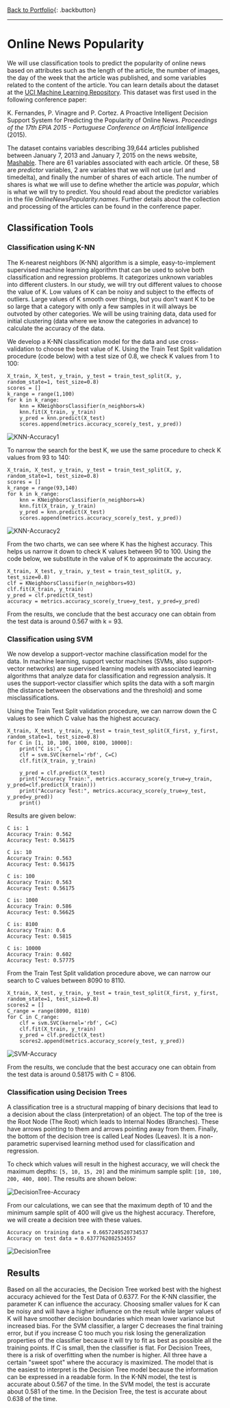 [Back to Portfolio](https://dosanity.github.io/){: .backbutton}

---

# Online News Popularity

We will use classification tools to predict the popularity of online news based on attributes such as the length of the article, the number of images, the day of the week that the article was published, and some variables related to the content of the article. You can learn details about the dataset at the
[UCI Machine Learning Repository](https://archive.ics.uci.edu/ml/datasets/Online+News+Popularity). 
This dataset was first used in the following conference paper: 

K. Fernandes, P. Vinagre and P. Cortez. A Proactive Intelligent Decision Support System for Predicting the Popularity of Online News. *Proceedings of the 17th EPIA 2015 - Portuguese Conference on Artificial Intelligence* (2015).

The dataset contains variables describing 39,644 articles published between January 7, 2013 and January 7, 2015 on the news website, [Mashable](http://mashable.com/). 
There are 61 variables associated with each article. Of these, 58 are *predictor* variables, 2 are variables that we will not use (url and timedelta), and finally the number of shares of each article. The number of shares is what we will use to define whether the article was *popular*, which is what we will try to predict. You should read about the predictor variables in the file *OnlineNewsPopularity.names*. Further details about the collection and processing of the articles can be found in the conference paper. 

## Classification Tools

### Classification using K-NN
The K-nearest neighbors (K-NN) algorithm is a simple, easy-to-implement supervised machine learning algorithm that can be used to solve both classification and regression problems. It categorizes unknown variables into different clusters. In our study, we will try out different values to choose the value of K. Low values of K can be noisy and subject to the effects of outliers. Large values of K smooth over things, but you don't want K to be so large that a category with only a few samples in it will always be outvoted by other categories. We will be using training data, data used for initial clustering (data where we know the categories in advance) to calculate the accuracy of the data.

We develop a K-NN classification model for the data and use cross-validation to choose the best value of K. Using the Train Test Split validation procedure (code below) with a test size of 0.8, we check K values from 1 to 100:

```
X_train, X_test, y_train, y_test = train_test_split(X, y, random_state=1, test_size=0.8)
scores = []
k_range = range(1,100)
for k in k_range:
    knn = KNeighborsClassifier(n_neighbors=k)
    knn.fit(X_train, y_train)
    y_pred = knn.predict(X_test)
    scores.append(metrics.accuracy_score(y_test, y_pred))
```

![KNN-Accuracy1](https://user-images.githubusercontent.com/29410712/180119694-7b4d03ba-9429-45a3-918f-468cec392e22.png)

To narrow the search for the best K, we use the same procedure to check K values from 93 to 140:

```
X_train, X_test, y_train, y_test = train_test_split(X, y, random_state=1, test_size=0.8)
scores = []
k_range = range(93,140)
for k in k_range:
    knn = KNeighborsClassifier(n_neighbors=k)
    knn.fit(X_train, y_train)
    y_pred = knn.predict(X_test)
    scores.append(metrics.accuracy_score(y_test, y_pred))
```

![KNN-Accuracy2](https://user-images.githubusercontent.com/29410712/180119712-b6f314cf-f1bd-4e39-8355-af2a0180b193.png)

From the two charts, we can see where K has the highest accuracy. This helps us narrow it down to check K values between 90 to 100. Using the code below, we substitute in the value of K to approximate the accuracy.

```
X_train, X_test, y_train, y_test = train_test_split(X, y, test_size=0.8)
clf = KNeighborsClassifier(n_neighbors=93)
clf.fit(X_train, y_train)
y_pred = clf.predict(X_test)
accuracy = metrics.accuracy_score(y_true=y_test, y_pred=y_pred)
```
From the results, we conclude that the best accuracy one can obtain from the test data is around 0.567 with k = 93.

### Classification using SVM
We now develop a support-vector machine classification model for the data. In machine learning, support vector machines (SVMs, also support-vector networks) are supervised learning models with associated learning algorithms that analyze data for classification and regression analysis. It uses the support-vector classifier which splits the data with a soft margin (the distance between the observations and the threshold) and some misclassifications. 

Using the Train Test Split validation procedure, we can narrow down the C values to see which C value has the highest accuracy.

```
X_train, X_test, y_train, y_test = train_test_split(X_first, y_first, random_state=1, test_size=0.8)
for C in [1, 10, 100, 1000, 8100, 10000]:
    print("C is:", C)
    clf = svm.SVC(kernel='rbf', C=C)
    clf.fit(X_train, y_train)

    y_pred = clf.predict(X_test)
    print("Accuracy Train:", metrics.accuracy_score(y_true=y_train, y_pred=clf.predict(X_train)))
    print("Accuracy Test:", metrics.accuracy_score(y_true=y_test, y_pred=y_pred))
    print()
```

Results are given below:
```
C is: 1
Accuracy Train: 0.562
Accuracy Test: 0.56175

C is: 10
Accuracy Train: 0.563
Accuracy Test: 0.56175

C is: 100
Accuracy Train: 0.563
Accuracy Test: 0.56175

C is: 1000
Accuracy Train: 0.586
Accuracy Test: 0.56625

C is: 8100
Accuracy Train: 0.6
Accuracy Test: 0.5815

C is: 10000
Accuracy Train: 0.602
Accuracy Test: 0.57775
```

From the Train Test Split validation procedure above, we can narrow our search to C values between 8090 to 8110.

```
X_train, X_test, y_train, y_test = train_test_split(X_first, y_first, random_state=1, test_size=0.8)
scores2 = []
C_range = range(8090, 8110)
for C in C_range:
    clf = svm.SVC(kernel='rbf', C=C)
    clf.fit(X_train, y_train)
    y_pred = clf.predict(X_test)
    scores2.append(metrics.accuracy_score(y_test, y_pred))
```
![SVM-Accuracy](https://user-images.githubusercontent.com/29410712/180119730-fc548d14-00ee-4814-b1e3-eba6e8647eab.png)

From the results, we conclude that the best accuracy one can obtain from the test data is around 0.58175 with C = 8106.

### Classification using Decision Trees
A classification tree is a structural mapping of binary decisions that lead to a decision about the class (interpretation) of an object. The top of the tree is the Root Node (The Root) which leads to Internal Nodes (Branches). These have arrows pointing to them and arrows pointing away from them. Finally, the bottom of the decision tree is called Leaf Nodes (Leaves). It is a non-parametric supervised learning method used for classification and regression.

To check which values will result in the highest accuracy, we will check the maximum depths: `[5, 10, 15, 20]` and the minimum sample split: `[10, 100, 200, 400, 800]`. The results are shown below:

![DecisionTree-Accuracy](https://user-images.githubusercontent.com/29410712/180119785-e7e20abe-595a-43c7-b09e-025e8391820a.png)

From our calculations, we can see that the maximum depth of 10 and the minimum sample split of 400 will give us the highest accuracy. Therefore, we will create a decision tree with these values.

```
Accuracy on training data = 0.6657249520734537
Accuracy on test data = 0.6377762082534557
```

![DecisionTree](https://user-images.githubusercontent.com/29410712/180126065-cab71206-fe1d-40e3-8156-a3e1d6256b54.png)

## Results

Based on all the accuracies, the Decision Tree worked best with the highest accuracy achieved for the Test Data of 0.6377. For the K-NN classifier, the parameter K can influence the accuracy. Choosing smaller values for K can be noisy and will have a higher influence on the result while larger values of K will have smoother decision boundaries which mean lower variance but increased bias. For the SVM classifier, a larger C decreases the final training error, but if you increase C too much you risk losing the generalization properties of the classifier because it will try to fit as best as possible all the training points. If C is small, then the classifier is flat. For Decision Trees, there is a risk of overfitting when the number is higher. All three have a certain "sweet spot" where the accuracy is maximized. The model that is the easiest to interpret is the Decision Tree model because the information can be expressed in a readable form. In the K-NN model, the test is accurate about 0.567 of the time. In the SVM model, the test is accurate about 0.581 of the time. In the Decision Tree, the test is accurate about 0.638 of the time.
